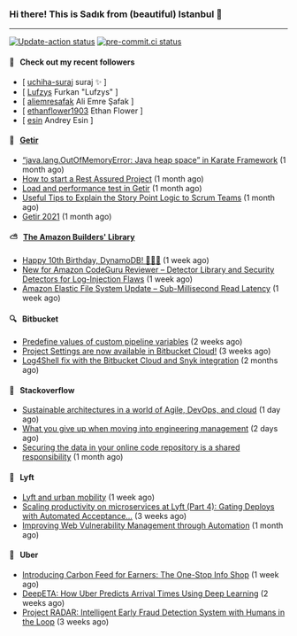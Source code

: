 ### Hi there! This is Sadık from (beautiful) Istanbul 👋

---

[![Update-action status](https://github.com/sadikkuzu/sadikkuzu/actions/workflows/sadikkuzu.yml/badge.svg)](https://github.com/sadikkuzu/sadikkuzu/actions/workflows/sadikkuzu.yml)
[![pre-commit.ci status](https://results.pre-commit.ci/badge/github/sadikkuzu/sadikkuzu/master.svg)](https://results.pre-commit.ci/latest/github/sadikkuzu/sadikkuzu/master)

#### 🔭 &nbsp; Check out my recent followers

- [ [uchiha-suraj](https://github.com/uchiha-suraj) suraj ✨  ]
- [ [Lufzys](https://github.com/Lufzys) Furkan &#34;Lufzys&#34; ]
- [ [aliemresafak](https://github.com/aliemresafak) Ali Emre Şafak ]
- [ [ethanflower1903](https://github.com/ethanflower1903) Ethan Flower ]
- [ [esin](https://github.com/esin) Andrey Esin ]


#### 🚀 &nbsp; [Getir](https://technology.getir.com)

- [“java.lang.OutOfMemoryError: Java heap space” in Karate Framework](https://medium.com/getir/java-lang-outofmemoryerror-java-heap-space-in-karate-framework-dc5ad83fcd1b?source=rss----5138a1e0a250---4) (1 month ago)
- [How to start a Rest Assured Project](https://medium.com/getir/how-to-start-a-rest-assured-project-d599181ca855?source=rss----5138a1e0a250---4) (1 month ago)
- [Load and performance test in Getir](https://medium.com/getir/load-and-performance-test-in-getir-3bc5bf57b1e2?source=rss----5138a1e0a250---4) (1 month ago)
- [Useful Tips to Explain the Story Point Logic to Scrum Teams](https://medium.com/getir/useful-tips-to-explain-the-story-point-logic-to-scrum-teams-872a62e95257?source=rss----5138a1e0a250---4) (1 month ago)
- [Getir 2021](https://medium.com/getir/getir-2021-cae852cc4e6c?source=rss----5138a1e0a250---4) (1 month ago)


#### ⛅ &nbsp; [The Amazon Builders' Library](https://aws.amazon.com/builders-library/)

- [Happy 10th Birthday, DynamoDB! 🎉🎂🎁](https://aws.amazon.com/blogs/aws/happy-birthday-dynamodb/) (1 week ago)
- [New for Amazon CodeGuru Reviewer – Detector Library and Security Detectors for Log-Injection Flaws](https://aws.amazon.com/blogs/aws/new-for-amazon-codeguru-reviewer-detector-library-and-security-detectors-for-log-injection-flaws/) (1 week ago)
- [Amazon Elastic File System Update – Sub-Millisecond Read Latency](https://aws.amazon.com/blogs/aws/amazon-elastic-file-system-update-sub-millisecond-read-latency/) (1 week ago)


#### 🔍 &nbsp; Bitbucket

- [Predefine values of custom pipeline variables](https://bitbucket.org/blog/predefine-values-of-custom-pipeline-variables) (2 weeks ago)
- [Project Settings are now available in Bitbucket Cloud!](https://bitbucket.org/blog/project-settings-are-now-available-in-bitbucket-cloud) (3 weeks ago)
- [Log4Shell fix with the Bitbucket Cloud and Snyk integration](https://bitbucket.org/blog/log4shell-fix-with-the-bitbucket-cloud-and-snyk-integration) (2 months ago)


#### 📰 &nbsp; Stackoverflow

- [Sustainable architectures in a world of Agile, DevOps, and cloud](https://stackoverflow.blog/2022/02/24/sustainable-architectures-in-a-world-of-agile-devops-and-cloud/) (1 day ago)
- [What you give up when moving into engineering management](https://stackoverflow.blog/2022/02/23/what-you-give-up-when-moving-into-engineering-management/) (2 days ago)
- [Securing the data in your online code repository is a shared responsibility](https://stackoverflow.blog/2022/01/24/securing-the-data-in-your-online-code-repository-is-a-shared-responsibility/) (1 month ago)

#### 🚕 &nbsp; Lyft

- [Lyft and urban mobility](https://eng.lyft.com/lyft-and-urban-mobility-acf7a7571031?source=rss----25cd379abb8---4) (1 week ago)
- [Scaling productivity on microservices at Lyft (Part 4): Gating Deploys with Automated Acceptance…](https://eng.lyft.com/scaling-productivity-on-microservices-at-lyft-part-4-gating-deploys-with-automated-acceptance-4417e0ebc274?source=rss----25cd379abb8---4) (3 weeks ago)
- [Improving Web Vulnerability Management through Automation](https://eng.lyft.com/improving-web-vulnerability-management-through-automation-2631570d8415?source=rss----25cd379abb8---4) (1 month ago)

#### 🚕 &nbsp; Uber

- [Introducing Carbon Feed for Earners: The One-Stop Info Shop](https://eng.uber.com/introducing-carbon-feed-for-earners-the-one-stop-info-shop/) (1 week ago)
- [DeepETA: How Uber Predicts Arrival Times Using Deep Learning](https://eng.uber.com/deepeta-how-uber-predicts-arrival-times/) (2 weeks ago)
- [Project RADAR: Intelligent Early Fraud Detection System with Humans in the Loop](https://eng.uber.com/project-radar-intelligent-early-fraud-detection/) (3 weeks ago)
